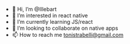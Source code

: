 - 👋 Hi, I’m @Illebart
- 👀 I’m interested in react native
- 🌱 I’m currently learning JS/react
- 💞️ I’m looking to collaborate on native apps
- 📫 How to reach me tonistrabelli@gmail.com

<!---
Illebart/Illebart is a ✨ special ✨ repository because its `README.md` (this file) appears on your GitHub profile.
You can click the Preview link to take a look at your changes.
--->
